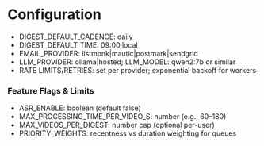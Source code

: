 # Configuration
- DIGEST_DEFAULT_CADENCE: daily
- DIGEST_DEFAULT_TIME: 09:00 local
- EMAIL_PROVIDER: listmonk|mautic|postmark|sendgrid
- LLM_PROVIDER: ollama|hosted; LLM_MODEL: qwen2:7b or similar
- RATE LIMITS/RETRIES: set per provider; exponential backoff for workers

### Feature Flags & Limits
- ASR_ENABLE: boolean (default false)
- MAX_PROCESSING_TIME_PER_VIDEO_S: number (e.g., 60–180)
- MAX_VIDEOS_PER_DIGEST: number cap (optional per-user)
- PRIORITY_WEIGHTS: recentness vs duration weighting for queues

